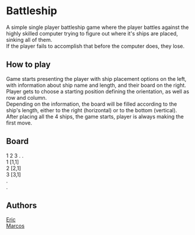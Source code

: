 # Battleship
A simple single player battleship game where the player battles against the highly skilled computer trying to figure out where it's ships are placed, sinking all of them.  
If the player fails to accomplish that before the computer does, they lose.

## How to play
Game starts presenting the player with ship placement options on the left, with information about ship name and length, and their board on the right.  
Player gets to choose a starting position defining the orientation, as well as row and column.  
Depending on the information, the board will be filled according to the ship's length, either to the right (horizontal) or to the bottom (vertical).  
After placing all the 4 ships, the game starts, player is always making the first move.

## Board

   1 2 3 . .  
1 [1,1]  
2 [2,1]  
3 [3,1]  
.  
.  

## Authors
[Eric](https://github.com/eri-b)  
[Marcos](https://github.com/DevMFernandes)